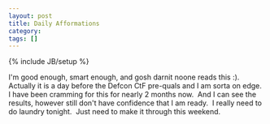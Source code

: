 ```yaml
---
layout: post
title: Daily Afformations
category: 
tags: []
---
```

{% include JB/setup %}

I'm good enough, smart enough, and gosh darnit noone reads this :).  Actually it is a day before the Defcon CtF pre-quals and I am sorta on edge.  I have been cramming for this for nearly 2 months now.  And I can see the results, however still don't have confidence that I am ready.  I really need to do laundry tonight.  Just need to make it through this weekend.
